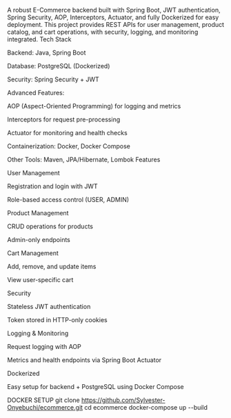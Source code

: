A robust E-Commerce backend built with Spring Boot, JWT authentication, Spring Security, AOP, Interceptors, Actuator, and fully Dockerized for easy deployment. This project provides REST APIs for user management, product catalog, and cart operations, with security, logging, and monitoring integrated.
Tech Stack

Backend: Java, Spring Boot

Database: PostgreSQL (Dockerized)

Security: Spring Security + JWT

Advanced Features:

AOP (Aspect-Oriented Programming) for logging and metrics

Interceptors for request pre-processing

Actuator for monitoring and health checks

Containerization: Docker, Docker Compose

Other Tools: Maven, JPA/Hibernate, Lombok
Features

User Management

Registration and login with JWT

Role-based access control (USER, ADMIN)

Product Management

CRUD operations for products

Admin-only endpoints

Cart Management

Add, remove, and update items

View user-specific cart

Security

Stateless JWT authentication

Token stored in HTTP-only cookies

Logging & Monitoring

Request logging with AOP

Metrics and health endpoints via Spring Boot Actuator

Dockerized

Easy setup for backend + PostgreSQL using Docker Compose

DOCKER SETUP
git clone https://github.com/Sylvester-Onyebuchi/ecommerce.git
cd ecommerce
docker-compose up --build

